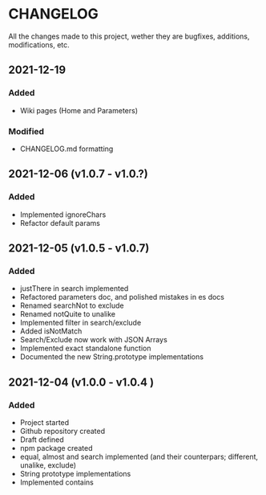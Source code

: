 # CHANGELOG #
All the changes made to this project, wether they are bugfixes, additions, modifications, etc.

## 2021-12-19
### Added
- Wiki pages (Home and Parameters)

### Modified
- CHANGELOG.md formatting

## 2021-12-06 (v1.0.7 - v1.0.?)
### Added
- Implemented ignoreChars
- Refactor default params

## 2021-12-05 (v1.0.5 - v1.0.7)
### Added
- justThere in search implemented
- Refactored parameters doc, and polished mistakes in es docs
- Renamed searchNot to exclude
- Renamed notQuite to unalike
- Implemented filter in search/exclude
- Added isNotMatch
- Search/Exclude now work with JSON Arrays
- Implemented exact standalone function
- Documented the new String.prototype implementations

## 2021-12-04 (v1.0.0 - v1.0.4 )
### Added
- Project started
- Github repository created
- Draft defined
- npm package created
- equal, almost and search implemented (and their counterpars; different, unalike, exclude)
- String prototype implementations
- Implemented contains